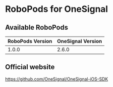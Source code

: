 # RoboPods for OneSignal

## Available RoboPods

| RoboPods Version  | OneSignal Version |
|-------------------|-------------------|
| 1.0.0             | 2.6.0             |

## Official website

https://github.com/OneSignal/OneSignal-iOS-SDK
